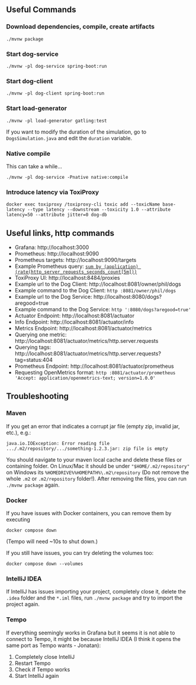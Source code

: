 ## Useful Commands

### Download dependencies, compile, create artifacts

```
./mvnw package
```



### Start dog-service

```shell
./mvnw -pl dog-service spring-boot:run
```



### Start dog-client

```shell
./mvnw -pl dog-client spring-boot:run
```



### Start load-generator

```shell
./mvnw -pl load-generator gatling:test
```

If you want to modify the duration of the simulation, go to `DogsSimulation.java` and edit the `duration` variable.



### Native compile

This can take a while...

```shell
./mvnw -pl dog-service -Pnative native:compile
```



### Introduce latency via ToxiProxy

```shell
docker exec toxiproxy /toxiproxy-cli toxic add --toxicName base-latency --type latency --downstream --toxicity 1.0 --attribute latency=50 --attribute jitter=0 dog-db
```



## Useful links, http commands

- Grafana: http://localhost:3000
- Prometheus: http://localhost:9090
- Prometheus targets: http://localhost:9090/targets
- Example Prometheus query: [`sum by (application) (rate(http_server_requests_seconds_count[5m]))`](http://localhost:9090/graph?g0.expr=sum%20by%20%28application%29%20%28rate%28http_server_requests_seconds_count%5B5m%5D%29%29&g0.tab=0&g0.stacked=0&g0.show_exemplars=0&g0.range_input=5m)
- ToxiProxy UI: http://localhost:8484/proxies
- Example url to the Dog Client: http://localhost:8081/owner/phil/dogs
- Example command to the Dog Client: `http :8081/owner/phil/dogs`
- Example url to the Dog Service: http://localhost:8080/dogs?aregood=true
- Example command to the Dog Service: `http ':8080/dogs?aregood=true'`
- Actuator Endpoint: http://localhost:8081/actuator
- Info Endpoint: http://localhost:8081/actuator/info
- Metrics Endpoint: http://localhost:8081/actuator/metrics
- Querying one metric: http://localhost:8081/actuator/metrics/http.server.requests
- Querying tags: http://localhost:8081/actuator/metrics/http.server.requests?tag=status:404
- Prometheus Endpoint: http://localhost:8081/actuator/prometheus
- Requesting OpenMetrics format: `http :8081/actuator/prometheus 'Accept: application/openmetrics-text; version=1.0.0'`



## Troubleshooting

### Maven

If you get an error that indicates a corrupt jar file (empty zip, invalid jar, etc.), e.g.:

```
java.io.IOException: Error reading file .../.m2/repository/.../something-1.2.3.jar: zip file is empty
```

You should navigate to your maven local cache and delete these files or containing folder. On Linux/Mac it should be under `"$HOME/.m2/repository"` on Windows its `%HOMEDRIVE%%HOMEPATH%\.m2\repository` (Do not remove the whole `.m2` or `.m2/repository` folder!). After removing the files, you can run `./mvnw package` again.



### Docker

If you have issues with Docker containers, you can remove them by executing

```shell
docker compose down
```

(Tempo will need ~10s to shut down.)

If you still have issues, you can try deleting the volumes too:

```shell
docker compose down --volumes
```



### IntelliJ IDEA

If IntelliJ has issues importing your project, completely close it, delete the `.idea` folder and the `*.iml` files, run `./mvnw package` and try to import the project again.



### Tempo

If everything seemingly works in Grafana but it seems it is not able to connect to Tempo, it might be because IntelliJ IDEA (I think it opens the same port as Tempo wants - Jonatan):

1. Completely close IntelliJ
1. Restart Tempo
1. Check if Tempo works
1. Start IntelliJ again
